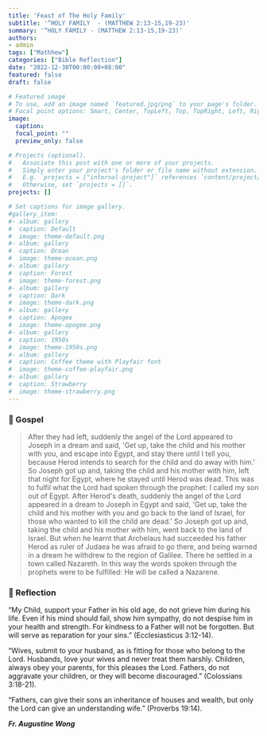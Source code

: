 ```yaml
---
title: 'Feast of The Holy Family'
subtitle: '“HOLY FAMILY  - (MATTHEW 2:13-15,19-23)'
summary: '“HOLY FAMILY - (MATTHEW 2:13-15,19-23)'
authors:
- admin
tags: ["Mathhew"]
categories: ["Bible Reflection"]
date: "2022-12-30T00:00:00+08:00"
featured: false
draft: false

# Featured image
# To use, add an image named `featured.jpg/png` to your page's folder.
# Focal point options: Smart, Center, TopLeft, Top, TopRight, Left, Right, BottomLeft, Bottom, BottomRight
image:
  caption:
  focal_point: ""
  preview_only: false

# Projects (optional).
#   Associate this post with one or more of your projects.
#   Simply enter your project's folder or file name without extension.
#   E.g. `projects = ["internal-project"]` references `content/project/deep-learning/index.md`.
#   Otherwise, set `projects = []`.
projects: []

# Set captions for image gallery.
#gallery_item:
#- album: gallery
#  caption: Default
#  image: theme-default.png
#- album: gallery
#  caption: Ocean
#  image: theme-ocean.png
#- album: gallery
#  caption: Forest
#  image: theme-forest.png
#- album: gallery
#  caption: Dark
#  image: theme-dark.png
#- album: gallery
#  caption: Apogee
#  image: theme-apogee.png
#- album: gallery
#  caption: 1950s
#  image: theme-1950s.png
#- album: gallery
#  caption: Coffee theme with Playfair font
#  image: theme-coffee-playfair.png
#- album: gallery
#  caption: Strawberry
#  image: theme-strawberry.png
---
```


### :love_letter: Gospel
> After they had left, suddenly the angel of the Lord appeared to Joseph in a dream and said, 'Get up, take the child and his mother with you, and escape into Egypt, and stay there until I tell you, because Herod intends to search for the child and do away with him.' So Joseph got up and, taking the child and his mother with him, left that night for Egypt, where he stayed until Herod was dead. This was to fulfil what the Lord had spoken through the prophet: I called my son out of Egypt. After Herod's death, suddenly the angel of the Lord appeared in a dream to Joseph in Egypt and said, 'Get up, take the child and his mother with you and go back to the land of Israel, for those who wanted to kill the child are dead.' So Joseph got up and, taking the child and his mother with him, went back to the land of Israel. But when he learnt that Archelaus had succeeded his father Herod as ruler of Judaea he was afraid to go there, and being warned in a dream he withdrew to the region of Galilee. There he settled in a town called Nazareth. In this way the words spoken through the prophets were to be fulfilled: He will be called a Nazarene.

### :speech_balloon: Reflection
“My Child, support your Father in his old age, do not grieve him during his life. Even if his mind should fail, show him sympathy, do not despise him in your health and strength. For kindness to a Father will not be forgotten. But will serve as reparation for your sins.” (Ecclesiasticus 3:12-14).

“Wives, submit to your husband, as is fitting for those who belong to the Lord.
Husbands, love your wives and never treat them harshly.
Children, always obey your parents, for this pleases the Lord.
Fathers, do not aggravate your children, or they will become discouraged.” (Colossians 3:18-21).

“Fathers, can give their sons an inheritance of houses and wealth, but only the Lord can give an understanding wife.” (Proverbs 19:14).

___Fr. Augustine Wong___